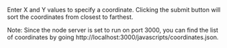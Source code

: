 Enter X and Y values to specify a coordinate.  Clicking the submit button will sort the coordinates from closest to farthest.

Note: Since the node server is set to run on port 3000, you can find the list of coordinates by going http://localhost:3000/javascripts/coordinates.json.